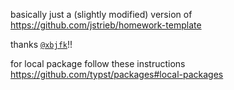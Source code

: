 basically just a (slightly modified) version of https://github.com/jstrieb/homework-template

thanks [`@xbjfk`](https://github.com/xbjfk)!!

for local package follow these instructions https://github.com/typst/packages#local-packages
